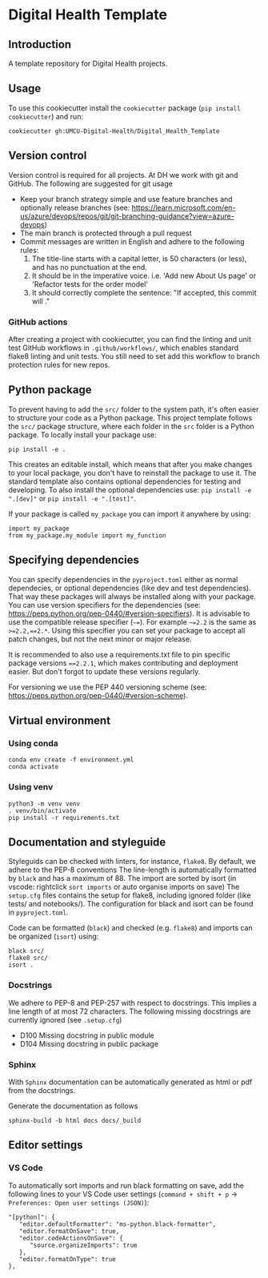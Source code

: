 # Digital Health Template

## Introduction 
A template repository for Digital Health projects.

## Usage
To use this cookiecutter install the `cookiecutter` package (`pip install cookiecutter`) and run:
```{bash}
cookiecutter gh:UMCU-Digital-Health/Digital_Health_Template
```

## Version control
Version control is required for all projects. At DH we work with git and GitHub. The following are suggested for git usage
  * Keep your branch strategy simple and use  feature branches and optionally release branches (see: https://learn.microsoft.com/en-us/azure/devops/repos/git/git-branching-guidance?view=azure-devops) 
  * The main branch is protected through a pull request
  * Commit messages are written in English and adhere to the following rules:
    1. The title-line starts with a capital letter, is 50 characters (or less), 
       and has no punctuation at the end.
    2. It should be in the imperative voice. i.e. 
       'Add new About Us page' or 'Refactor tests for the order model'
    3. It should correctly complete the sentence: "If accepted, this commit will <your commit message goes here>."

### GitHub actions
After creating a project with cookiecutter, you can find the linting and unit test GitHub workflows in `.github/workflows/`, which enables standard flake8 linting and unit tests.
You still need to set add this workflow to branch protection rules for new repos.

## Python package
To prevent having to add the `src/` folder to the system path, it's often easier to structure your code as a Python package.
This project template follows the `src/` package structure, where each folder in the `src` folder is a Python package.
To locally install your package use:
```{bash}
pip install -e .
```
This creates an editable install, which means that after you make changes to your local package, you don't have to reinstall the package to use it.
The standard template also contains optional dependencies for testing and developing. To also install the optional dependencies use: `pip install -e ".[dev]"` or `pip install -e ".[test]"`.

If your package is called `my_package` you can import it anywhere by using:
```{python}
import my_package
from my_package.my_module import my_function
```

## Specifying dependencies
You can specify dependencies in the `pyproject.toml` either as normal dependecies, or optional dependencies (like dev and test dependencies).
That way these packages will always be installed along with your package. You can use version specifiers for the dependencies (see: https://peps.python.org/pep-0440/#version-specifiers). 
It is advisable to use the compatible release specifier (`~=`). For example `~=2.2` is the same as `>=2.2,==2.*`. Using this specifier you can set your package to accept all patch changes, but not the next minor or major release.

It is recommended to also use a requirements.txt file to pin specific package versions `==2.2.1`, which makes contributing and deployment easier. But don't forgot to update these versions regularly.

For versioning we use the PEP 440 versioning scheme (see: https://peps.python.org/pep-0440/#version-scheme).

## Virtual environment
### Using conda
```{bash}
conda env create -f environment.yml
conda activate
```

### Using venv
```{bash}
python3 -m venv venv
. venv/bin/activate
pip install -r requirements.txt
```

## Documentation and styleguide
Styleguids can be checked with linters, for instance, `flake8`.
By default, we adhere to the PEP-8 conventions
The line-length is automatically formatted by `black`
and has a maximum of 88.
The import are sorted by isort (in vscode: rightclick `sort imports` or auto organise imports on save)
The `setup.cfg` files contains the setup for flake8, including ignored folder (like tests/ and notebooks/).
The configuration for black and isort can be found in `pyproject.toml`.

Code can be formatted (`black`) and checked (e.g. `flake8`) and imports can be organized (`isort`) using:
```{bash}
black src/
flake8 src/
isort .
```

### Docstrings
We adhere to PEP-8 and PEP-257 with respect to docstrings. 
This implies a line length of at most 72 characters.
The following missing docstrings are currently ignored (see `.setup.cfg`)
* D100 Missing docstring in public module
* D104 Missing docstring in public package

### Sphinx
With `Sphinx` documentation can be automatically generated as html or pdf
from the docstrings.

Generate the documentation as follows

```{bash}
sphinx-build -b html docs docs/_build
```

## Editor settings

### VS Code
To automatically sort imports and run black formatting on save, add the following lines to your VS Code user settings (`command + shift + p` -> `Preferences: Open user settings (JSON)`):

```{json}
"[python]": {
   "editor.defaultFormatter": "ms-python.black-formatter",
   "editor.formatOnSave": true,
   "editor.codeActionsOnSave": {
      "source.organizeImports": true
   },
   "editor.formatOnType": true
},
```
